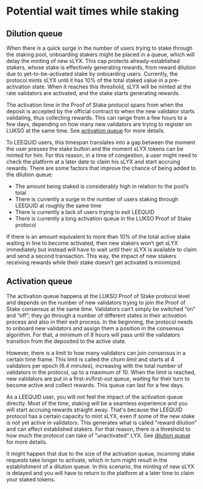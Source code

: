 # Potential wait times while staking

## Dilution queue

When there is a quick surge in the number of users trying to stake through the staking pool, onboarding stakers might be placed in a queue, which will delay the minting of new sLYX. This cap protects already-established stakers, whose stake is effectively generating rewards, from reward dilution due to yet-to-be-activated stake by onboarding users. Currently, the protocol mints sLYX until it has 10% of the total staked value in a pre-activation state. When it reaches this threshold, sLYX will be minted at the rate validators are activated, and the stake starts generating rewards.

The activation time in the Proof of Stake protocol spans from when the deposit is accepted by the official contract to when the new validator starts validating, thus collecting rewards. This can range from a few hours to a few days, depending on how many new validators are trying to register on LUKSO at the same time. See [activation queue](potential-wait-times-while-staking.md#activation-queue) for more details.

To LEEQUID users, this timespan translates into a gap between the moment the user presses the stake button and the moment sLYX tokens can be minted for him. For this reason, in a time of congestion, a user might need to check the platform at a later date to claim his sLYX and start accruing rewards. There are some factors that improve the chance of being added to the dilution queue:

* The amount being staked is considerably high in relation to the pool’s total
* There is currently a surge in the number of users staking through LEEQUID at roughly the same time
* There is currently a lack of users trying to exit LEEQUID
* There is currently a long activation queue in the LUKSO Proof of Stake protocol

If there is an amount equivalent to more than 10% of the total active stake waiting in line to become activated, then new stakers won’t get sLYX immediately but instead will have to wait until their sLYX is available to claim and send a second transaction. This way, the impact of new stakers receiving rewards while their stake doesn’t get activated is minimized.

## Activation queue

The activation queue happens at the LUKSO Proof of Stake protocol level and depends on the number of new validators trying to join the Proof of Stake consensus at the same time. Validators can’t simply be switched “on” and “off”; they go through a number of different states in their activation process and also in their exit process. In the beginning, the protocol needs to onboard new validators and assign them a position in the consensus algorithm. For that, a minimum of 8 hours will pass until the validators transition from the deposited to the active state.

However, there is a limit to how many validators can join consensus in a certain time frame. This limit is called the _churn limit_ and starts at 4 validators per epoch (6.4 minutes), increasing with the total number of validators in the protocol, up to a maximum of 10. When the limit is reached, new validators are put in a first-in/first-out queue, waiting for their turn to become active and collect rewards. This queue can last for a few days.

As a LEEQUID user, you will not feel the impact of the activation queue directly. Most of the time, staking will be a seamless experience and you will start accruing rewards straight away. That's because the LEEQUID protocol has a certain capacity to mint sLYX, even if some of the new stake is not yet active in validators. This generates what is called "reward dilution" and can affect established stakers. For that reason, there is a threshold to how much the protocol can take of "unactivated" LYX. See [dilution queue](potential-wait-times-while-staking.md#dilution-queue) for more details.

It might happen that due to the size of the activation queue, incoming stake requests take longer to activate, which in turn might result in the establishment of a dilution queue. In this scenario, the minting of new sLYX is delayed and you will have to return to the platform at a later time to claim your staked tokens.&#x20;
